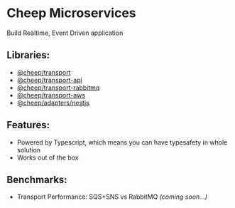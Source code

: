 # Cheep Microservices

Build Realtime, Event Driven application

## Libraries:

- [@cheep/transport](libs/transport/core/README.md)
- [@cheep/transport-api](libs/transport/api/README.md)
- [@cheep/transport-rabbitmq](libs/transport/rabbitmq/README.md)
- [@cheep/transport-aws](libs/transport/aws/README.md)
- [@cheep/adapters/nestjs](libs/transport/adapters/nestjs/README.md)

## Features:

- Powered by Typescript, which means you can have typesafety in whole solution
- Works out of the box

## Benchmarks:

- Transport Performance: SQS+SNS vs RabbitMQ _(coming soon...)_
